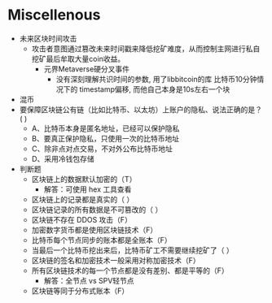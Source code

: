 # Miscellenous

+ 未来区块时间攻击
    * 攻击者意图通过篡改未来时间戳来降低挖矿难度，从而控制主网进行私自挖矿最后牟取大量coin收益。
        - 元界Metaverse硬分叉事件
            + 没有深刻理解共识时间的参数, 用了libbitcoin的库 比特币10分钟情况下的 timestamp偏移, 而他自己本身是10s左右一个块
+ 混币
+ 要保障区块链公有链（比如比特币、以太坊）上账户的隐私、说法正确的是？( )
    * A、比特币本身是匿名地址，已经可以保护隐私
    * B、要真正保护隐私，只使用一次的比特币地址
    * C、除非点对点交易，不对外公布比特币地址
    * D、采用冷钱包存储
+ 判断题
    * 区块链上的数据默认加密的（T）
        - 解答：可使用 hex 工具查看
    * 区块链上的记录都是真实的（ ）
    * 区块链记录的所有数据是不可篡改的（ ） 
    * 区块链不存在 DDOS 攻击（F）
    * 加密数字货币都是使用区块链技术（F） 
    * 比特币每个节点同步的账本都是全账本（F）
    * 当最后一个比特币挖出来后，比特币矿工不需要继续挖矿了（ ）
    * 区块链的签名和加密技术一般采用对称加密技术（F）
    * 所有区块链技术的每一个节点都是没有差别、都是平等的（F）
        - 解答：全节点  vs SPV轻节点
    * 区块链等同于分布式账本（F）